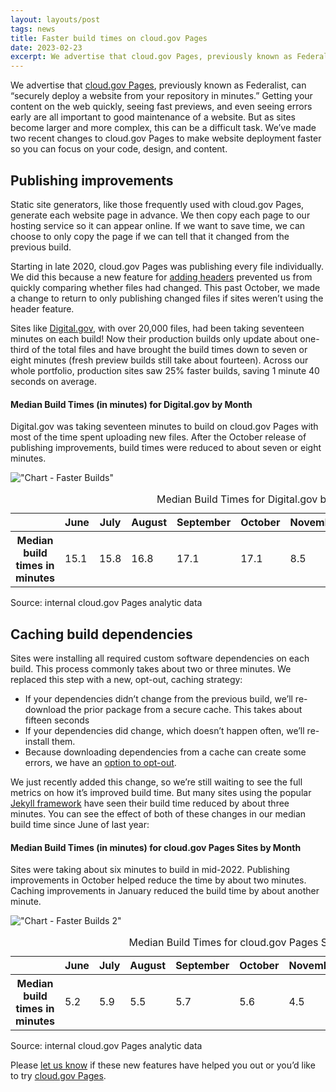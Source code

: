 ```yaml
---
layout: layouts/post
tags: news
title: Faster build times on cloud.gov Pages
date: 2023-02-23
excerpt: We advertise that cloud.gov Pages, previously known as Federalist, can “securely deploy a website from your repository in minutes.” Getting your content on the web quickly, seeing fast previews, and even seeing errors early are all important to good maintenance of a website
---
```


We advertise that [cloud.gov Pages](https://cloud.gov/pages), previously known as Federalist, can “securely deploy a
website from your repository in minutes.” Getting your content on the web quickly, seeing fast previews, and even seeing
errors early are all important to good maintenance of a website. But as sites become larger and more complex, this can
be a difficult task. We’ve made two recent changes to cloud.gov Pages to make website deployment faster so you can focus
on your code, design, and content.

## Publishing improvements

Static site generators, like those frequently used with cloud.gov Pages, generate each website page in advance. We then
copy each page to our hosting service so it can appear online. If we want to save time, we can choose to only copy the
page if we can tell that it changed from the previous build.

Starting in late 2020, cloud.gov Pages was publishing every file individually. We did this because a new feature
for [adding headers](https://cloud.gov/pages/documentation/custom-headers/) prevented us from quickly comparing whether
files had changed. This past October, we made a change to return to only publishing changed files if sites weren’t using
the header feature.

Sites like [Digital.gov](https://digital.gov/), with over 20,000 files, had been taking seventeen minutes on each build!
Now their production builds only update about one-third of the total files and have brought the build times down to
seven or eight minutes (fresh preview builds still take about fourteen). Across our whole portfolio, production sites
saw 25% faster builds, saving 1 minute 40 seconds on average.

<div class="border bg-white padding-2 margin-bottom-2 margin-top-1 radius-md padding-bottom-0 maxw-tablet">

<h4 class="margin-0">Median Build Times (in minutes) for Digital.gov by Month</h4>
<p class="margin-top-1 font-sans-2xs text-base margin-bottom--3">Digital.gov was taking seventeen minutes to build on cloud.gov Pages with most of the time spent uploading new files. After the October release of publishing improvements, build times were reduced to about seven or eight minutes.</p>

!["Chart - Faster Builds"](/img/content/cloud-gov-pages-faster-builds-1.svg)

  <table class="usa-sr-only" aria-describedby="source_line">
    <caption>Median Build Times for Digital.gov by Month</caption>
    <thead>
      <tr>
        <th scope="col"></th>
        <th scope="col">June</th>
        <th scope="col">July</th>
        <th scope="col">August</th>
        <th scope="col">September</th>
        <th scope="col">October</th>
        <th scope="col">November</th>
        <th scope="col">December</th>
        <th scope="col">January</th>
        <th scope="col">February</th>
      </tr>
    </thead>
    <tbody>
      <tr>
        <th scope="row">Median build times in minutes</th>
        <td>15.1</td>
        <td>15.8</td>
        <td>16.8</td>
        <td>17.1</td>
        <td>17.1</td>
        <td>8.5</td>
        <td>7.1</td>
        <td>7.1</td>
        <td>6.8</td>
      </tr>
    </tbody>
  </table>
  <p id="source_line">Source: internal cloud.gov Pages analytic data</p>
</div>

## Caching build dependencies

Sites were installing all required custom software dependencies on each build. This process commonly takes about two or
three minutes. We replaced this step with a new, opt-out, caching strategy:

- If your dependencies didn’t change from the previous build, we’ll re-download the prior package from a secure cache.
  This takes about fifteen seconds
- If your dependencies did change, which doesn’t happen often, we’ll re-install them.
- Because downloading dependencies from a cache can create some errors, we have
  an [option to opt-out](https://cloud.gov/pages/documentation/cache-dependencies/#configuration).

We just recently added this change, so we’re still waiting to see the full metrics on how it’s improved build time. But
many sites using the popular [Jekyll framework](https://jekyllrb.com/) have seen their build time reduced by about three
minutes. You can see the effect of both of these changes in our median build time since June of last year:

<div class="border bg-white padding-2 margin-bottom-2 margin-top-1 radius-md padding-bottom-0 maxw-tablet">

<h4 class="margin-0">Median Build Times (in minutes) for cloud.gov Pages Sites by Month</h4>
<p class="margin-top-1 font-sans-2xs text-base margin-bottom--3">Sites were taking about six minutes to build in mid-2022. Publishing improvements in October helped reduce the time by about two minutes. Caching improvements in January reduced the build time by about another minute.</p>

!["Chart - Faster Builds 2"](/img/content/could-gov-pages-faster-builds-2.svg)

  <table class="usa-sr-only" aria-describedby="source_line">
    <caption>Median Build Times for cloud.gov Pages Sites by Month</caption>
    <thead>
      <tr>
        <th scope="col"></th>
        <th scope="col">June</th>
        <th scope="col">July</th>
        <th scope="col">August</th>
        <th scope="col">September</th>
        <th scope="col">October</th>
        <th scope="col">November</th>
        <th scope="col">December</th>
        <th scope="col">January</th>
        <th scope="col">February</th>
      </tr>
    </thead>
    <tbody>
      <tr>
        <th scope="row">Median build times in minutes</th>
        <td>5.2</td>
        <td>5.9</td>
        <td>5.5</td>
        <td>5.7</td>
        <td>5.6</td>
        <td>4.5</td>
        <td>3.5</td>
        <td>3.3</td>
        <td>2.7</td>
      </tr>
    </tbody>
  </table>
  <p id="source_line">Source: internal cloud.gov Pages analytic data</p>
</div>

Please [let us know](mailto:inquiries@cloud.gov) if these new features have helped you out or you’d like to try [cloud.gov Pages](https://cloud.gov/pages).
